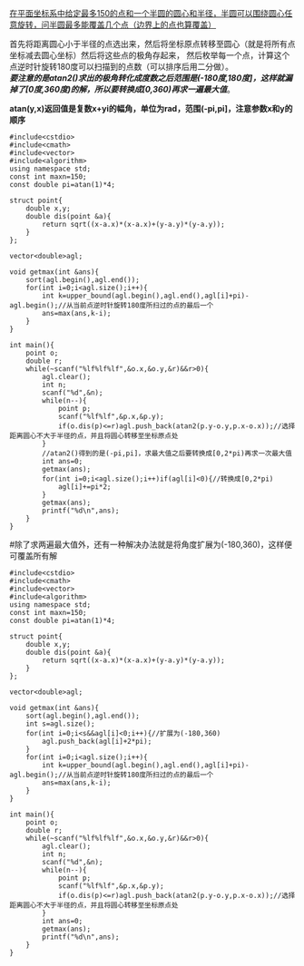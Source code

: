 [在平面坐标系中给定最多150的点和一个半圆的圆心和半径，半圆可以围绕圆心任意旋转，问半圆最多能覆盖几个点（边界上的点也算覆盖）](http://poj.org/problem?id=1106)

首先将距离圆心小于半径的点选出来，然后将坐标原点转移至圆心（就是将所有点坐标减去圆心坐标）然后将这些点的极角存起来，
然后枚举每一个点，计算这个点逆时针旋转180度可以扫描到的点数（可以排序后用二分做）。  
***要注意的是atan2()求出的极角转化成度数之后范围是(-180度,180度]，这样就漏掉了[0度,360度)的解，所以要转换成[0,360)再求一遍最大值***。

**atan(y,x)返回值是复数x+yi的幅角，单位为rad，范围(-pi,pi]，注意参数x和y的顺序**

```
#include<cstdio>
#include<cmath>
#include<vector>
#include<algorithm>
using namespace std;
const int maxn=150;
const double pi=atan(1)*4;

struct point{
    double x,y;
    double dis(point &a){
        return sqrt((x-a.x)*(x-a.x)+(y-a.y)*(y-a.y));
    }
};

vector<double>agl;

void getmax(int &ans){
    sort(agl.begin(),agl.end());
    for(int i=0;i<agl.size();i++){
        int k=upper_bound(agl.begin(),agl.end(),agl[i]+pi)-agl.begin();//从当前点逆时针旋转180度所扫过的点的最后一个
        ans=max(ans,k-i);
    }
}

int main(){
    point o;
    double r;
    while(~scanf("%lf%lf%lf",&o.x,&o.y,&r)&&r>0){
        agl.clear();
        int n;
        scanf("%d",&n);
        while(n--){
            point p;
            scanf("%lf%lf",&p.x,&p.y);
            if(o.dis(p)<=r)agl.push_back(atan2(p.y-o.y,p.x-o.x));//选择距离圆心不大于半径的点，并且将圆心转移至坐标原点处
        }
        //atan2()得到的是(-pi,pi]，求最大值之后要转换成[0,2*pi)再求一次最大值
        int ans=0;
        getmax(ans);
        for(int i=0;i<agl.size();i++)if(agl[i]<0){//转换成[0,2*pi)
            agl[i]+=pi*2;
        }
        getmax(ans);
        printf("%d\n",ans);
    }
}
```
#除了求两遍最大值外，还有一种解决办法就是将角度扩展为(-180,360)，这样便可覆盖所有解
```
#include<cstdio>
#include<cmath>
#include<vector>
#include<algorithm>
using namespace std;
const int maxn=150;
const double pi=atan(1)*4;

struct point{
    double x,y;
    double dis(point &a){
        return sqrt((x-a.x)*(x-a.x)+(y-a.y)*(y-a.y));
    }
};

vector<double>agl;

void getmax(int &ans){
    sort(agl.begin(),agl.end());
    int s=agl.size();
    for(int i=0;i<s&&agl[i]<0;i++){//扩展为(-180,360)
        agl.push_back(agl[i]+2*pi);
    }
    for(int i=0;i<agl.size();i++){
        int k=upper_bound(agl.begin(),agl.end(),agl[i]+pi)-agl.begin();//从当前点逆时针旋转180度所扫过的点的最后一个
        ans=max(ans,k-i);
    }
}

int main(){
    point o;
    double r;
    while(~scanf("%lf%lf%lf",&o.x,&o.y,&r)&&r>0){
        agl.clear();
        int n;
        scanf("%d",&n);
        while(n--){
            point p;
            scanf("%lf%lf",&p.x,&p.y);
            if(o.dis(p)<=r)agl.push_back(atan2(p.y-o.y,p.x-o.x));//选择距离圆心不大于半径的点，并且将圆心转移至坐标原点处
        }
        int ans=0;
        getmax(ans);
        printf("%d\n",ans);
    }
}
```
